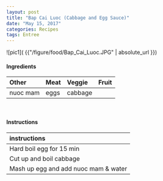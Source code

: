```yaml
---
layout: post
title: "Bap Cai Luoc (Cabbage and Egg Sauce)"
date: "May 15, 2017"
categories: Recipes
tags: Entree
---
```




![pic1]( {{"/figure/food/Bap_Cai_Luoc.JPG" | absolute_url }})




#### Ingredients

<table class = "presenttab">
 <thead>
  <tr>
   <th style="text-align:left;"> Other </th>
   <th style="text-align:left;"> Meat </th>
   <th style="text-align:left;"> Veggie </th>
   <th style="text-align:left;"> Fruit </th>
  </tr>
 </thead>
<tbody>
  <tr>
   <td style="text-align:left;"> nuoc mam </td>
   <td style="text-align:left;"> eggs </td>
   <td style="text-align:left;"> cabbage </td>
   <td style="text-align:left;">  </td>
  </tr>
</tbody>
</table>

<br>

#### Instructions

<table class = "presenttabnoh">
 <thead>
  <tr>
   <th style="text-align:left;"> instructions </th>
  </tr>
 </thead>
<tbody>
  <tr>
   <td style="text-align:left;"> Hard boil egg for 15 min </td>
  </tr>
  <tr>
   <td style="text-align:left;"> Cut up and boil cabbage </td>
  </tr>
  <tr>
   <td style="text-align:left;"> Mash up egg and add nuoc mam &amp; water </td>
  </tr>
</tbody>
</table>

